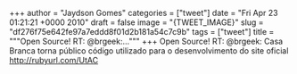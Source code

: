 
+++
author = "Jaydson Gomes"
categories = ["tweet"]
date = "Fri Apr 23 01:21:21 +0000 2010"
draft = false
image = "{TWEET_IMAGE}"
slug = "df276f75e642fe97a7eddd8f01d2b181a54c7c9b"
tags = ["tweet"]
title = """Open Source! RT: @brgeek:..."""
+++
Open Source! RT: @brgeek: Casa Branca torna público código utilizado para o desenvolvimento do site oficial http://rubyurl.com/UtAC
